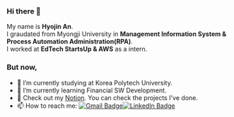### Hi there 👋

My name is **Hyojin An**.   
I graudated from Myongji University in **Management Information System & Process Automation Administration(RPA)**.   
I worked at **EdTech StartsUp & AWS** as a intern. 

### But now, 
- 🔭 I’m currently studying at Korea Polytech University. 
- 🌱 I’m currently learning Financial SW Development.
- 💬 Check out my [Notion](https://www.notion.so/HYOJIN-AN-f8a32c0a19db46ba9b5d7659ed9ec509). You can check the projects I've done. 
- 📫 How to reach me: [![Gmail Badge](https://img.shields.io/badge/Gmail-d14836?style=flat-squar&logo=Gmail&logoColor=white&link=mailto:hyojinan.apply@gmail.com)](mailto:hyojinan.apply@gmail.com)[![LinkedIn Badge](https://img.shields.io/badge/LinkedIn-0071C5?style=flat-squar&logo=LinkedIn&logoColor=white)](https://www.linkedin.com/in/hyojinan/)
